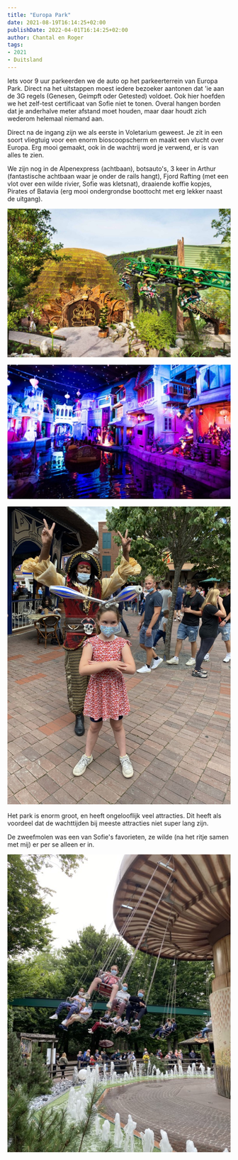 ```yaml
---
title: "Europa Park"
date: 2021-08-19T16:14:25+02:00
publishDate: 2022-04-01T16:14:25+02:00
author: Chantal en Roger
tags:
- 2021
- Duitsland
---
```


Iets voor 9 uur parkeerden we de auto op het parkeerterrein van Europa Park. Direct na het uitstappen moest iedere bezoeker aantonen dat 'ie aan de 3G regels (Genesen, Geimpft oder Getested) voldoet. Ook hier hoefden we het zelf-test certificaat van Sofie niet te tonen. Overal hangen borden dat je anderhalve meter afstand moet houden, maar daar houdt zich wederom helemaal niemand aan.

Direct na de ingang zijn we als eerste in Voletarium geweest. Je zit in een soort vliegtuig voor een enorm bioscoopscherm en maakt een vlucht over Europa. Erg mooi gemaakt, ook in de wachtrij word je verwend, er is van alles te zien.

We zijn nog in de Alpenexpress (achtbaan), botsauto's, 3 keer in Arthur (fantastische achtbaan waar je onder de rails hangt), Fjord Rafting (met een vlot over een wilde rivier, Sofie was kletsnat), draaiende koffie kopjes, Pirates of Batavia (erg mooi ondergrondse boottocht met erg lekker naast de uitgang).

![Europa Park](./images/Arthur.jpg)

![Europa Park](./images/Batavia.jpg)

![Europa Park](./images/IMG_0973.JPG)

Het park is enorm groot, en heeft ongelooflijk veel attracties. Dit heeft als voordeel dat de wachttijden bij meeste attracties niet super lang zijn.

De zweefmolen was een van Sofie's favorieten, ze wilde (na het ritje samen met mij) er per se alleen er in.

![Europa Park](./images/IMG_9518.jpg)
